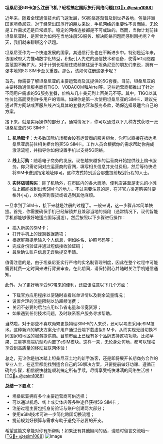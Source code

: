 **坦桑尼亚5G卡怎么注册飞机？轻松搞定国际旅行网络问题[[TG💪+ @esim1088](https://t.me/s/esim1088)]**

近年来，随着全球通信技术的飞速发展，5G网络逐渐普及到世界各地，包括非洲国家坦桑尼亚。对于经常出国旅行的朋友来说，手机网络的重要性不言而喻。无论是工作需求还是日常娱乐，稳定的网络连接都是不可或缺的。然而，当你计划前往坦桑尼亚时，是否曾为如何在当地注册5G服务、解决网络问题而感到困扰呢？今天，我们就来聊聊这个话题。

坦桑尼亚作为一个快速发展的国家，其通信行业也在不断进步中。特别是近年来，该国政府大力推动数字化转型，积极引入先进的通信技术和设备，使得5G网络覆盖范围不断扩大。对于计划长期居住或频繁往返于坦桑尼亚的朋友们来说，拥有一张本地的5G SIM卡至关重要。那么，该如何注册这张卡呢？

首先，你需要了解坦桑尼亚的主要运营商及其提供的5G套餐。目前，坦桑尼亚的主要移动通信服务商有TIGO、VODACOM和Airtel等。这些运营商都推出了针对不同用户需求的5G服务套餐，价格从几十美元到上百美元不等。其中，TIGO以其性价比高而受到许多用户的青睐。如果你是第一次使用坦桑尼亚的SIM卡，建议先通过官方网站或客服热线咨询具体的套餐内容和服务条款，确保选择最适合自己的方案。

接下来，就是实际操作的部分了。通常情况下，你可以通过以下几种方式获取一张坦桑尼亚的5G SIM卡：

1. **机场取卡**：大多数国际机场都会设有运营商的服务柜台，你可以直接在抵达坦桑尼亚后前往相关柜台购买5G SIM卡。工作人员会根据你的需求帮助你完成激活流程，并指导你如何设置手机以支持5G网络。

2. **线上订购**：随着电子商务的发展，现在越来越多的运营商开始提供线上购卡服务。你只需访问对应运营商的官网，填写相关信息并支付费用，然后等待快递将SIM卡送到指定地址即可。这种方式特别适合那些提前规划行程的人士。

3. **实体店铺购买**：除了机场外，在市区内的各大商场、便利店甚至是街头的小摊位上都能找到出售SIM卡的地方。不过需要注意的是，在非官方渠道购买时要格外小心，以免买到假货或者遇到其他麻烦。

一旦拿到了SIM卡，接下来就是注册的过程了。一般来说，这一步骤非常简单快捷。首先，你需要确保手机已经解锁并且兼容当地的频段（通常情况下，现代智能手机都能够很好地适应国际漫游）。然后按照以下步骤进行操作：

- 插入新买的SIM卡；
- 打开手机上的蜂窝数据选项；
- 根据屏幕提示输入个人信息，例如姓名、护照号码等；
- 完成身份验证并通过短信接收验证码；
- 最后确认账户信息无误后提交申请。

值得注意的是，由于坦桑尼亚实行严格的实名制管理制度，因此在整个过程中可能需要耗费一定时间来进行背景审查。在此期间，请保持耐心并随时关注手机短信通知。

此外，为了更好地享受5G带来的便利，还应该注意以下几个方面：

- 下载官方应用程序以便随时查看账单详情以及剩余流量情况；
- 设置合理的流量限制以防超额消费；
- 关闭不必要的后台应用以节省电量和带宽资源；
- 如果遇到任何技术问题，及时联系客户服务寻求帮助。

当然啦，对于那些不喜欢频繁更换物理SIM卡的人来说，还可以考虑采用eSIM技术。这种新兴的解决方案允许用户通过云端下载虚拟SIM卡，从而实现无缝切换不同国家和地区的服务提供商。目前市面上已经有多个品牌支持这项功能，比如苹果、三星等高端机型均内置了eSIM模块。这样一来，无论身处何地，都可以轻松享受到高质量的移动互联网体验！

总之，无论你是初次踏上坦桑尼亚土地的新手游客，还是即将展开长期商务合作的专业人士，在这里都能找到适合自己的5G解决方案。只要提前做好功课、遵循正确的步骤，相信很快就能顺利搞定所有手续，尽情享受畅快淋漓的网络生活啦！[[TG💪+ @esim1088](https://t.me/s/esim1088)]

**总结一下要点：**
- 坦桑尼亚拥有多个主要运营商可供选择；
- 可以通过机场、线上或实体店等多种途径获得5G SIM卡；
- 注册过程主要包括身份验证与账户创建两大部分；
- 使用eSIM技术可进一步简化跨国切换流程；
- 提前规划好预算与需求有助于避免不必要的开支。

希望这篇文章能对你有所帮助！如果还有其他疑问的话，请随时留言交流哦～ [[TG💪+ @esim1088](https://t.me/s/esim1088)] 
![Image](https://i.postimg.cc/4NQfJmqS/Snipaste-2025-05-13-00-14-12.png)